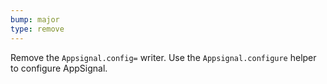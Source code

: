 ```yaml
---
bump: major
type: remove
---
```


Remove the `Appsignal.config=` writer. Use the `Appsignal.configure` helper to configure AppSignal.
